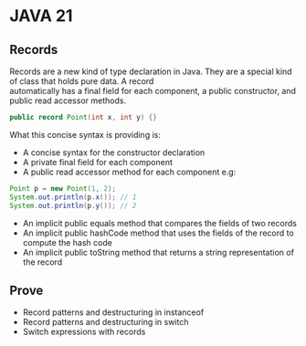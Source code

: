 # JAVA 21

## Records
Records are a new kind of type declaration in Java. They are a special kind of class that holds pure data. A record  
automatically has a final field for each component, a public constructor, and public read accessor methods.

```java
public record Point(int x, int y) {}
```

What this concise syntax is providing is:
* A concise syntax for the constructor declaration  
* A private final field for each component
* A public read accessor method for each component
e.g:
```java
Point p = new Point(1, 2);
System.out.println(p.x()); // 1
System.out.println(p.y()); // 2
```
* An implicit public equals method that compares the fields of two records
* An implicit public hashCode method that uses the fields of the record to compute the hash code
* An implicit public toString method that returns a string representation of the record

## Prove
* Record patterns and destructuring in instanceof
* Record patterns and destructuring in switch
* Switch expressions with records